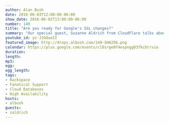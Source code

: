 ```yaml
---
author: Alan Bush
date: 2016-06-03T12:00:00-06:00
show_date: 2016-06-02T13:00:00-06:00
number: 149
title: "Are you ready for Google's SSL changes?"
summary: "Our special guest, Suzanne Aldrich from CloudFlare talks about Google's SSL changes, and what you need to do to make sure your site is ready."
youtube_id: yz-JJGOueII
featured_image: http://drops.albush.com/149-SHA256.png
calendar: https://plus.google.com/events/cl8srge0f4espngg83fkcbtrvio
duration:
length:
mp3:
ogg:
ogg_length:
tags:
- Rackspace
- Fanatical Support
- Cloud Databases
- High Availability
hosts:
- albush
guests:
- saldrich
---
```


<!--more-->

